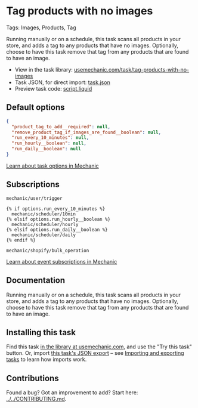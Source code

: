 # Tag products with no images

Tags: Images, Products, Tag

Running manually or on a schedule, this task scans all products in your store, and adds a tag to any products that have no images. Optionally, choose to have this task remove that tag from any products that are found to have an image.

* View in the task library: [usemechanic.com/task/tag-products-with-no-images](https://usemechanic.com/task/tag-products-with-no-images)
* Task JSON, for direct import: [task.json](../../tasks/tag-products-with-no-images.json)
* Preview task code: [script.liquid](./script.liquid)

## Default options

```json
{
  "product_tag_to_add__required": null,
  "remove_product_tag_if_images_are_found__boolean": null,
  "run_every_10_minutes": null,
  "run_hourly__boolean": null,
  "run_daily__boolean": null
}
```

[Learn about task options in Mechanic](https://docs.usemechanic.com/article/471-task-options)

## Subscriptions

```liquid
mechanic/user/trigger

{% if options.run_every_10_minutes %}
  mechanic/scheduler/10min
{% elsif options.run_hourly__boolean %}
  mechanic/scheduler/hourly
{% elsif options.run_daily__boolean %}
  mechanic/scheduler/daily
{% endif %}

mechanic/shopify/bulk_operation
```

[Learn about event subscriptions in Mechanic](https://docs.usemechanic.com/article/408-subscriptions)

## Documentation

Running manually or on a schedule, this task scans all products in your store, and adds a tag to any products that have no images. Optionally, choose to have this task remove that tag from any products that are found to have an image.

## Installing this task

Find this task [in the library at usemechanic.com](https://usemechanic.com/task/tag-products-with-no-images), and use the "Try this task" button. Or, import [this task's JSON export](../../tasks/tag-products-with-no-images.json) – see [Importing and exporting tasks](https://docs.usemechanic.com/article/505-importing-and-exporting-tasks) to learn how imports work.

## Contributions

Found a bug? Got an improvement to add? Start here: [../../CONTRIBUTING.md](../../CONTRIBUTING.md).
